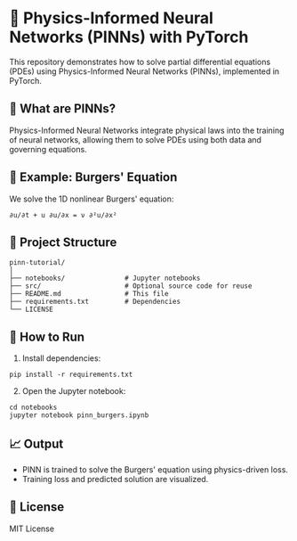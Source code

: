 # 🔬 Physics-Informed Neural Networks (PINNs) with PyTorch

This repository demonstrates how to solve partial differential equations (PDEs) using Physics-Informed Neural Networks (PINNs), implemented in PyTorch.

## 📘 What are PINNs?

Physics-Informed Neural Networks integrate physical laws into the training of neural networks, allowing them to solve PDEs using both data and governing equations.

## 🧠 Example: Burgers' Equation

We solve the 1D nonlinear Burgers' equation:

`∂u/∂t + u ∂u/∂x = ν ∂²u/∂x²`


## 📂 Project Structure

```
pinn-tutorial/
│
├── notebooks/               # Jupyter notebooks
├── src/                     # Optional source code for reuse
├── README.md                # This file
├── requirements.txt         # Dependencies
└── LICENSE
```

## 🚀 How to Run

1. Install dependencies:
```
pip install -r requirements.txt
```

2. Open the Jupyter notebook:
```
cd notebooks
jupyter notebook pinn_burgers.ipynb
```

## 📈 Output

- PINN is trained to solve the Burgers' equation using physics-driven loss.
- Training loss and predicted solution are visualized.

## 📄 License

MIT License
